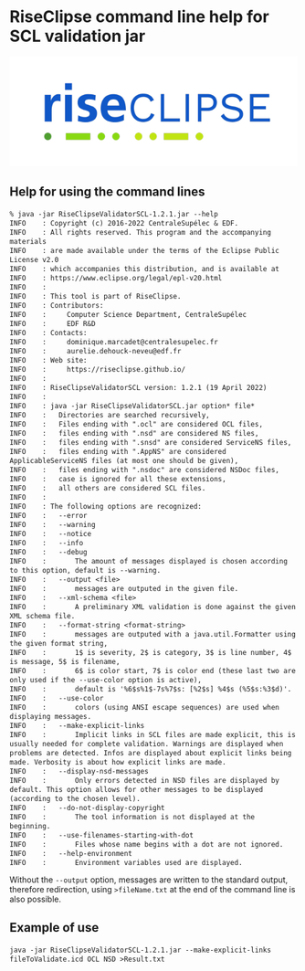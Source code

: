 # RiseClipse command line help for SCL validation jar

![Logo RiseClipe](img/small_logo_riseclipse.png)

## Help for using the command lines

    % java -jar RiseClipseValidatorSCL-1.2.1.jar --help
    INFO    : Copyright (c) 2016-2022 CentraleSupélec & EDF.
    INFO    : All rights reserved. This program and the accompanying materials
    INFO    : are made available under the terms of the Eclipse Public License v2.0
    INFO    : which accompanies this distribution, and is available at
    INFO    : https://www.eclipse.org/legal/epl-v20.html
    INFO    :
    INFO    : This tool is part of RiseClipse.
    INFO    : Contributors:
    INFO    :     Computer Science Department, CentraleSupélec
    INFO    :     EDF R&D
    INFO    : Contacts:
    INFO    :     dominique.marcadet@centralesupelec.fr
    INFO    :     aurelie.dehouck-neveu@edf.fr
    INFO    : Web site:
    INFO    :     https://riseclipse.github.io/
    INFO    :
    INFO    : RiseClipseValidatorSCL version: 1.2.1 (19 April 2022)
    INFO    :
    INFO    : java -jar RiseClipseValidatorSCL.jar option* file*
    INFO    : 	Directories are searched recursively,
    INFO    : 	Files ending with ".ocl" are considered OCL files,
    INFO    : 	files ending with ".nsd" are considered NS files,
    INFO    : 	files ending with ".snsd" are considered ServiceNS files,
    INFO    : 	files ending with ".AppNS" are considered ApplicableServiceNS files (at most one should be given),
    INFO    : 	files ending with ".nsdoc" are considered NSDoc files,
    INFO    : 	case is ignored for all these extensions,
    INFO    : 	all others are considered SCL files.
    INFO    :
    INFO    : The following options are recognized:
    INFO    : 	--error
    INFO    : 	--warning
    INFO    : 	--notice
    INFO    : 	--info
    INFO    : 	--debug
    INFO    : 		The amount of messages displayed is chosen according to this option, default is --warning.
    INFO    : 	--output <file>
    INFO    : 		messages are outputed in the given file.
    INFO    : 	--xml-schema <file>
    INFO    : 		A preliminary XML validation is done against the given XML schema file.
    INFO    : 	--format-string <format-string>
    INFO    : 		messages are outputed with a java.util.Formatter using the given format string,
    INFO    : 		1$ is severity, 2$ is category, 3$ is line number, 4$ is message, 5$ is filename,
    INFO    : 		6$ is color start, 7$ is color end (these last two are only used if the --use-color option is active),
    INFO    : 		default is '%6$s%1$-7s%7$s: [%2$s] %4$s (%5$s:%3$d)'.
    INFO    : 	--use-color
    INFO    : 		colors (using ANSI escape sequences) are used when displaying messages.
    INFO    : 	--make-explicit-links
    INFO    : 		Implicit links in SCL files are made explicit, this is usually needed for complete validation. Warnings are displayed when problems are detected. Infos are displayed about explicit links being made. Verbosity is about how explicit links are made.
    INFO    : 	--display-nsd-messages
    INFO    : 		Only errors detected in NSD files are displayed by default. This option allows for other messages to be displayed (according to the chosen level).
    INFO    : 	--do-not-display-copyright
    INFO    : 		The tool information is not displayed at the beginning.
    INFO    : 	--use-filenames-starting-with-dot
    INFO    : 		Files whose name begins with a dot are not ignored.
    INFO    : 	--help-environment
    INFO    : 		Environment variables used are displayed.
            
Without the `--output` option, messages are written to the standard output, therefore redirection, using `>fileName.txt` 
at the end of the command line is also possible.
            
   ## Example of use
   
    java -jar RiseClipseValidatorSCL-1.2.1.jar --make-explicit-links fileToValidate.icd OCL NSD >Result.txt

   
